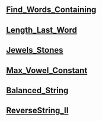 ## [Find_Words_Containing](https://leetcode.com/problems/find-words-containing-character/)


## [Length_Last_Word](https://leetcode.com/problems/length-of-last-word/description/)


## [Jewels_Stones](https://leetcode.com/problems/jewels-and-stones/description/)

## [Max_Vowel_Constant](https://leetcode.com/problems/find-most-frequent-vowel-and-consonant/description/)

## [Balanced_String](https://leetcode.com/problems/split-a-string-in-balanced-strings/)


## [ReverseString_II](https://leetcode.com/problems/reverse-string-ii/description/)